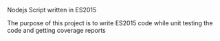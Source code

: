 Nodejs Script written in ES2015

The purpose of this project is to write ES2015 code while unit testing the code and getting coverage reports
